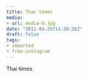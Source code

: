 ```yaml
---
title: Thai times
media:
- url: media-0.jpg
date: "2011-03-25T11:30:26Z"
draft: false
tags:
- imported
- from-instagram
---
```

Thai times
